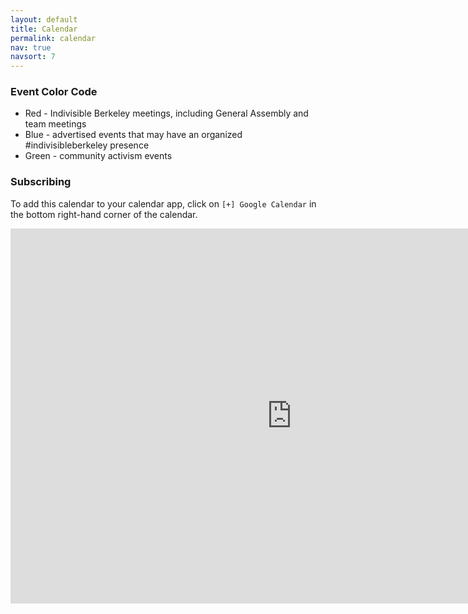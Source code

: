 ```yaml
---
layout: default
title: Calendar
permalink: calendar
nav: true
navsort: 7
---
```


### Event Color Code

+ Red - Indivisible Berkeley meetings, including General Assembly and team meetings
+ Blue - advertised events that may have an organized #indivisibleberkeley presence
+ Green - community activism events

### Subscribing

To add this calendar to your calendar app, click on `[+] Google Calendar`
in the bottom right-hand corner of the calendar.

<iframe 
src="https://calendar.google.com/calendar/embed?showTitle=0&amp;showPrint=0&amp;height=600&amp;wkst=1&amp;bgcolor=%23FFFFFF&amp;src=jason%40indivisibleberkeley.org&amp;color=%23711616&amp;ctz=America%2FLos_Angeles&amp;src=indivisibleberkeley.org_57drdgjr7os30mmjh46274gptg%40group.calendar.google.com&ctz=America/Los_Angeles&amp;src=indivisibleberkeley.org_6ucrqhec58ivt2lod50revs3r4%40group.calendar.google.com&ctz=America/Los_Angeles"
	style="border-width:0" width="900" height="600" frameborder="0" scrolling="no">
	</iframe>

